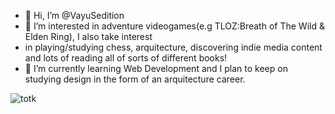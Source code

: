 - 👋 Hi, I’m @VayuSedition
- 👀 I’m interested in adventure videogames(e.g TLOZ:Breath of The Wild & Elden Ring), I also take interest
-  in playing/studying chess, arquitecture, discovering indie media content and lots of reading all of sorts of different books!
- 🌱 I’m currently learning Web Development and I plan to keep on studying design in the form of an arquitecture career.

<!---
VayuSedition/VayuSedition is a ✨ special ✨ repository because its `README.md` (this file) appears on your GitHub profile.
You can click the Preview link to take a look at your changes.
--->
![totk](https://user-images.githubusercontent.com/116353312/197181400-203a0a55-fedd-4d9e-b51f-8dfe0a790f31.jpg)


